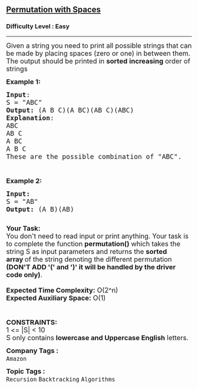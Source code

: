 <h2><a href="https://practice.geeksforgeeks.org/problems/permutation-with-spaces3627/1">Permutation with Spaces</a></h2><h3>Difficulty Level : Easy</h3><hr><div class="problems_problem_content__Xm_eO"><p><span style="font-size:18px">Given a string you need to print all possible strings that can be made by placing spaces (zero or one) in between them. The output should be printed in <strong>sorted</strong> <strong>increasing</strong> order of strings</span></p>

<p><span style="font-size:18px"><strong>Example 1:</strong></span></p>

<pre><span style="font-size:18px"><strong>Input</strong>:
S = "ABC"
<strong>Output: </strong>(A B C)(A BC)(AB C)(ABC)
<strong>Explanation</strong>:
ABC
AB C
A BC
A B C
These are the possible combination of "ABC".</span></pre>

<p>&nbsp;</p>

<p><span style="font-size:18px"><strong>Example 2:</strong></span></p>

<pre><span style="font-size:18px"><strong>Input:</strong>
S = "AB"
<strong>Output: </strong>(A B)(AB)
</span></pre>

<p><br>
<span style="font-size:18px"><strong>Your Task:&nbsp;&nbsp;</strong><br>
You don't need to read input or print anything. Your task is to complete the function&nbsp;<strong>permutation()</strong>&nbsp;which takes the string S as input parameters and returns the <strong>sorted array&nbsp;</strong>of the string denoting the different permutation <strong>(DON'T ADD '(' and ')' it will be handled by the driver code only)</strong>.<br>
<br>
<strong>Expected Time Complexity:</strong> O(2^n)<br>
<strong>Expected Auxiliary Space:</strong> O(1)</span></p>

<p>&nbsp;</p>

<p><span style="font-size:18px"><strong>CONSTRAINTS:</strong><br>
1 &lt;= |S| &lt; 10<br>
S only contains <strong>lowercase and Uppercase English</strong> letters.</span></p>
</div><p><span style=font-size:18px><strong>Company Tags : </strong><br><code>Amazon</code>&nbsp;<br><p><span style=font-size:18px><strong>Topic Tags : </strong><br><code>Recursion</code>&nbsp;<code>Backtracking</code>&nbsp;<code>Algorithms</code>&nbsp;